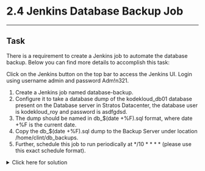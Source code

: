 # 2.4 Jenkins Database Backup Job
---
## Task
There is a requirement to create a Jenkins job to automate the database backup. Below you can find more details to accomplish this task:

Click on the Jenkins button on the top bar to access the Jenkins UI. Login using username admin and password Adm!n321.

1. Create a Jenkins job named database-backup.
2. Configure it to take a database dump of the kodekloud_db01 database present on the Database server in Stratos Datacenter, the database user is kodekloud_roy and password is asdfgdsd.
3. The dump should be named in db_$(date +%F).sql format, where date +%F is the current date.
4. Copy the db_$(date +%F).sql dump to the Backup Server under location /home/clint/db_backups.
5. Further, schedule this job to run periodically at */10 * * * * (please use this exact schedule format).

<details>
  <summary>Click here for solution</summary>

  ## Solution
  
</details>
